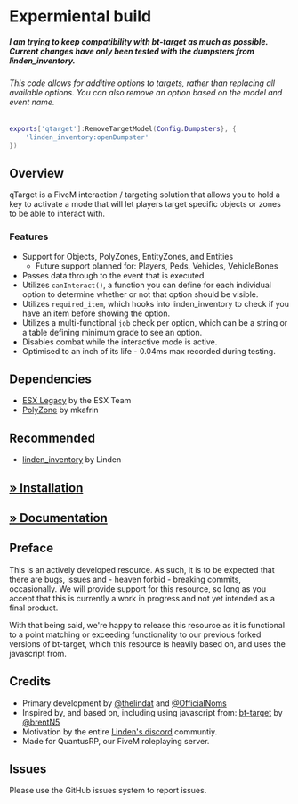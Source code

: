 # Expermiental build
##### I am trying to keep compatibility with bt-target as much as possible. Current changes have only been tested with the dumpsters from linden_inventory.
###### This code allows for additive options to targets, rather than replacing all available options. You can also remove an option based on the model and event name.
```lua
exports['qtarget']:RemoveTargetModel(Config.Dumpsters}, {
	'linden_inventory:openDumpster'
})
```

## Overview
qTarget is a FiveM interaction / targeting solution that allows you to hold a key to activate a mode that will let players target specific objects or zones to be able to interact with. 

### Features 
* Support for Objects, PolyZones, EntityZones, and Entities
  * Future support planned for: Players, Peds, Vehicles, VehicleBones
* Passes data through to the event that is executed
* Utilizes `canInteract()`, a function you can define for each individual option to determine whether or not that option should be visible. 
* Utilizes `required_item`, which hooks into linden_inventory to check if you have an item before showing the option. 
* Utilizes a multi-functional `job` check per option, which can be a string or a table defining minimum grade to see an option.
* Disables combat while the interactive mode is active.
* Optimised to  an inch of its life - 0.04ms max recorded during testing. 

## Dependencies
* [ESX Legacy](https://github.com/esx-framework/esx-legacy) by the ESX Team
* [PolyZone](https://github.com/mkafrin/PolyZone) by mkafrin
## Recommended
* [linden_inventory](https://github.com/thelindat/linden_inventory) by Linden

## [» Installation](https://github.com/QuantusRP/qtarget/wiki/Installation)
## [» Documentation](https://github.com/QuantusRP/qtarget/wiki)

## Preface 
This is an actively developed resource. As such, it is to be expected that there are bugs, issues and - heaven forbid - breaking commits, occasionally. We will provide support for this resource, so long as you accept that this is currently a work in progress and not yet intended as a final product. 

With that being said, we're happy to release this resource as it is functional to a point matching or exceeding functionality to our previous forked versions of bt-target, which this resource is heavily based on, and uses the javascript from. 

## Credits
* Primary development by [@thelindat](https://github.com/thelindat) and [@OfficialNoms](https://github.com/OfficialNoms)
* Inspired by, and based on, including using javascript from: [bt-target](https://github.com/brentN5/bt-target) by [@brentN5](https://github.com/brentN5)
* Motivation by the entire [Linden's discord](https://discord.gg/4V6VwvBEzQ) communtiy.
* Made for QuantusRP, our FiveM roleplaying server.

## Issues
Please use the GitHub issues system to report issues. 